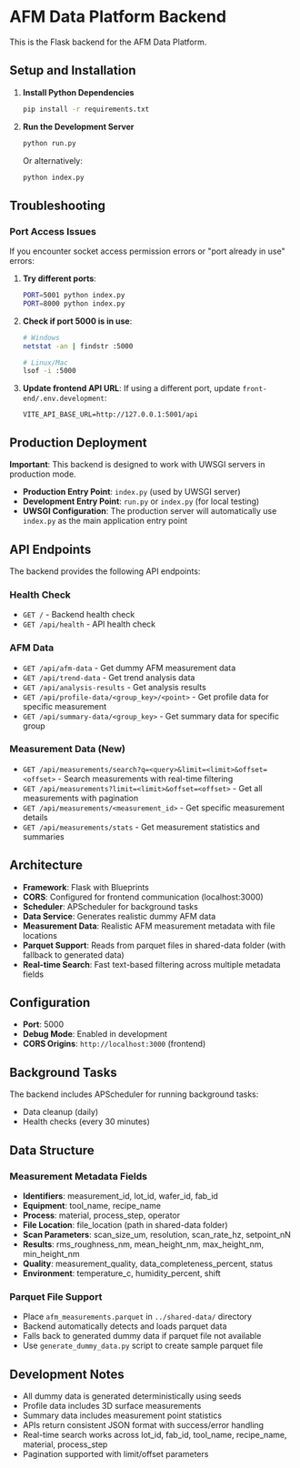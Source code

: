 # AFM Data Platform Backend

This is the Flask backend for the AFM Data Platform.

## Setup and Installation

1. **Install Python Dependencies**
   ```bash
   pip install -r requirements.txt
   ```

2. **Run the Development Server**
   ```bash
   python run.py
   ```
   
   Or alternatively:
   ```bash
   python index.py
   ```

## Troubleshooting

### Port Access Issues
If you encounter socket access permission errors or "port already in use" errors:

1. **Try different ports**:
   ```bash
   PORT=5001 python index.py
   PORT=8000 python index.py
   ```

2. **Check if port 5000 is in use**:
   ```bash
   # Windows
   netstat -an | findstr :5000
   
   # Linux/Mac
   lsof -i :5000
   ```

3. **Update frontend API URL**: If using a different port, update `front-end/.env.development`:
   ```
   VITE_API_BASE_URL=http://127.0.0.1:5001/api
   ```

## Production Deployment

**Important**: This backend is designed to work with UWSGI servers in production mode.

- **Production Entry Point**: `index.py` (used by UWSGI server)
- **Development Entry Point**: `run.py` or `index.py` (for local testing)
- **UWSGI Configuration**: The production server will automatically use `index.py` as the main application entry point

## API Endpoints

The backend provides the following API endpoints:

### Health Check
- `GET /` - Backend health check
- `GET /api/health` - API health check

### AFM Data
- `GET /api/afm-data` - Get dummy AFM measurement data
- `GET /api/trend-data` - Get trend analysis data
- `GET /api/analysis-results` - Get analysis results
- `GET /api/profile-data/<group_key>/<point>` - Get profile data for specific measurement
- `GET /api/summary-data/<group_key>` - Get summary data for specific group

### Measurement Data (New)
- `GET /api/measurements/search?q=<query>&limit=<limit>&offset=<offset>` - Search measurements with real-time filtering
- `GET /api/measurements?limit=<limit>&offset=<offset>` - Get all measurements with pagination
- `GET /api/measurements/<measurement_id>` - Get specific measurement details
- `GET /api/measurements/stats` - Get measurement statistics and summaries

## Architecture

- **Framework**: Flask with Blueprints
- **CORS**: Configured for frontend communication (localhost:3000)
- **Scheduler**: APScheduler for background tasks
- **Data Service**: Generates realistic dummy AFM data
- **Measurement Data**: Realistic AFM measurement metadata with file locations
- **Parquet Support**: Reads from parquet files in shared-data folder (with fallback to generated data)
- **Real-time Search**: Fast text-based filtering across multiple metadata fields

## Configuration

- **Port**: 5000
- **Debug Mode**: Enabled in development
- **CORS Origins**: `http://localhost:3000` (frontend)

## Background Tasks

The backend includes APScheduler for running background tasks:
- Data cleanup (daily)
- Health checks (every 30 minutes)

## Data Structure

### Measurement Metadata Fields
- **Identifiers**: measurement_id, lot_id, wafer_id, fab_id
- **Equipment**: tool_name, recipe_name
- **Process**: material, process_step, operator
- **File Location**: file_location (path in shared-data folder)
- **Scan Parameters**: scan_size_um, resolution, scan_rate_hz, setpoint_nN
- **Results**: rms_roughness_nm, mean_height_nm, max_height_nm, min_height_nm
- **Quality**: measurement_quality, data_completeness_percent, status
- **Environment**: temperature_c, humidity_percent, shift

### Parquet File Support
- Place `afm_measurements.parquet` in `../shared-data/` directory
- Backend automatically detects and loads parquet data
- Falls back to generated dummy data if parquet file not available
- Use `generate_dummy_data.py` script to create sample parquet file

## Development Notes

- All dummy data is generated deterministically using seeds
- Profile data includes 3D surface measurements
- Summary data includes measurement point statistics
- APIs return consistent JSON format with success/error handling
- Real-time search works across lot_id, fab_id, tool_name, recipe_name, material, process_step
- Pagination supported with limit/offset parameters
